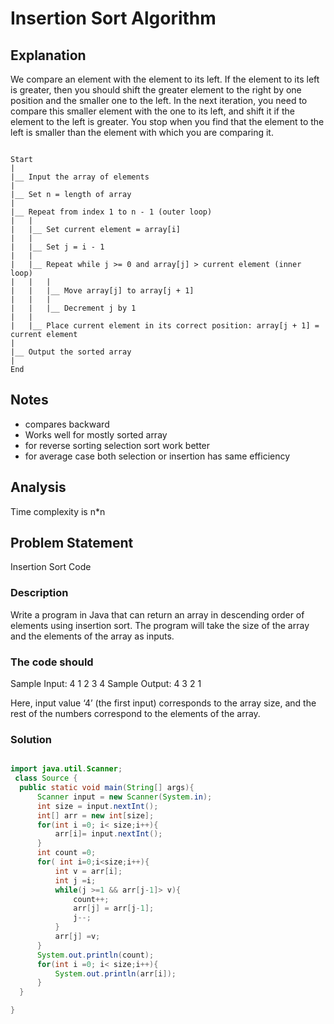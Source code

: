 # Insertion Sort Algorithm

## Explanation

We compare an element with the element to its left. If the element to its left is greater, then you should shift the greater element to the right by one position and the smaller one to the left. In the next iteration, you need to compare this smaller element with the one to its left, and shift it if the element to the left is greater. You stop when you find that the element to the left is smaller than the element with which you are comparing it.

```flow

Start
|
|__ Input the array of elements
|
|__ Set n = length of array
|
|__ Repeat from index 1 to n - 1 (outer loop)
|   |
|   |__ Set current element = array[i]
|   |
|   |__ Set j = i - 1
|   |
|   |__ Repeat while j >= 0 and array[j] > current element (inner loop)
|   |   |
|   |   |__ Move array[j] to array[j + 1]
|   |   |
|   |   |__ Decrement j by 1
|   |
|   |__ Place current element in its correct position: array[j + 1] = current element
|
|__ Output the sorted array
|
End

```

## Notes

- compares backward
- Works well for mostly sorted array
- for reverse sorting selection sort work better
- for average case both selection or insertion has same efficiency

## Analysis

Time complexity is n*n

## Problem Statement

Insertion Sort Code

### Description

Write a program in Java that can return an array in descending order of elements using insertion sort.
The program will take the size of the array and the elements of the array as inputs.

### The code should

Sample Input:
4
1
2
3
4
Sample Output:
4
3
2
1

Here, input value ‘4’ (the first input) corresponds to the array size, and the rest of the numbers correspond to the elements of the array.

### Solution

```java

import java.util.Scanner;
 class Source {
  public static void main(String[] args){
      Scanner input = new Scanner(System.in);
      int size = input.nextInt();
      int[] arr = new int[size];
      for(int i =0; i< size;i++){
          arr[i]= input.nextInt();
      }
      int count =0;
      for( int i=0;i<size;i++){
          int v = arr[i];
          int j =i;
          while(j >=1 && arr[j-1]> v){
              count++;
              arr[j] = arr[j-1];
              j--;
          }
          arr[j] =v;
      }
      System.out.println(count);
      for(int i =0; i< size;i++){
          System.out.println(arr[i]);
      }
  }

}


```
